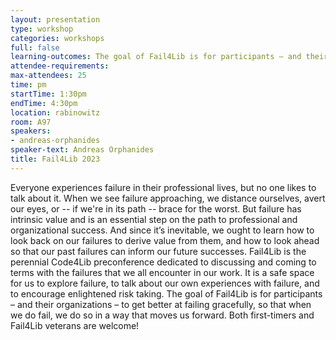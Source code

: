 ```yaml
---
layout: presentation
type: workshop
categories: workshops
full: false
learning-outcomes: The goal of Fail4Lib is for participants – and their organizations – to get better at failing gracefully, so that when we do fail, we do so in a way that moves us forward.
attendee-requirements: 
max-attendees: 25
time: pm
startTime: 1:30pm
endTime: 4:30pm
location: rabinowitz
room: A97
speakers:
- andreas-orphanides
speaker-text: Andreas Orphanides
title: Fail4Lib 2023
---
```

Everyone experiences failure in their professional lives, but no one likes to talk about it. When we see failure approaching, we distance ourselves, avert our eyes, or -- if we're in its path -- brace for the worst. But failure has intrinsic value and is an essential step on the path to professional and organizational success. And since it’s inevitable, we ought to learn how to look back on our failures to derive value from them, and how to look ahead so that our past failures can inform our future successes.  Fail4Lib is the perennial Code4Lib preconference dedicated to discussing and coming to terms with the failures that we all encounter in our work. It is a safe space for us to explore failure, to talk about our own experiences with failure, and to encourage enlightened risk taking. The goal of Fail4Lib is for participants – and their organizations – to get better at failing gracefully, so that when we do fail, we do so in a way that moves us forward.   Both first-timers and Fail4Lib veterans are welcome!
